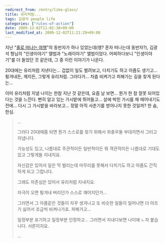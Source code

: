 ```yaml
---
redirect_from: /entry/like-glass/
title: 유리처럼...
tags: 김광석 people life
categories: ["rules-of-action"]
date: 2009-12-02T11:02:30+09:00
last_modified_at: 2009-12-02T11:21:29+09:00
---
```

지난
"[홀로 떠나는 여행](http://www.flickr.com/photos/yonghwan/sets/72157622835236272/)"의
동반자가 하나 있었는데(엥? 혼자 떠나는데 동반자?), 김광석 형님의
"인생이야기" 앨범과 "노래이야기" 앨범이었다. 어찌하다보니 "인생이야기"를
더 들었던 것 같은데, 그 중 이런 이야기가 나온다.

20대에는 유리처럼 지낸다는...
겁없이 일도 벌려보고, 다치기도 하고 아픔도 생기고...
튕겨내든, 깨지든, 그렇게 유리처럼.  그러다가...
차츰 비켜가고 피해가는 길을 찾게 된다는...

이미 유리처럼 지낼 나이는 한참 지난 것 같은데, 요즘 날 보면... 뭔가 한 참
잘못 되어있다는 것을 느낀다. 뻔히 알고 있는 가시밭에 뛰어들고... 살에 박힌
가시를 채 떼어내기도 전에... 다시 그 가시밭을 바라보고... 정말 아직 사춘기를
벋어나지 못한 것일까? 한 숨, 한심.

> ...
> 
> 그러다 20대때쯤 되면 뭔가 스스로를 찾기 위해서 좌충우돌 부대끼면서 그러고
> 지냅니다.
> 
> 가능성도 있고, 나름대로 주관적이든 일반적이든 뭐 객관적이든 나름대로
> 기대도 있고 그렇게들 지내지요.  
> 
> 자신감은 있어서 일은 막 벌리는데 마무리를 못해서 다치기도 하고 아픔도
> 간직하게 되고 그럽니다.
> 
> 그래도 자존심은 있어서 유리처럼 지내지요.  
> 
> 자극이 오면 튕겨내 버리던가 스스로 깨어지던가...
> 
> 그러면서 그 아픔같은 것들이 자꾸 생겨나고 또 비슷한 일들이 일어나면
> 더 아프기 싫어서 조금씩 비켜나가죠. 피해가고...
> 
> 일정부분 포기하고 일정부분 인정하고... 그러면서 지내다보면 나이에 ㄴ자
> 붙습니다. 서른이지요.
> 
> ...  

